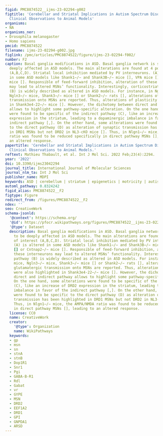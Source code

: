 ```yaml
---
figid: PMC8874522__ijms-23-02294-g002
figtitle: 'Cerebellar and Striatal Implications in Autism Spectrum Disorders: From
  Clinical Observations to Animal Models'
organisms:
- NA
organisms_ner:
- Drosophila melanogaster
- Homo sapiens
pmcid: PMC8874522
filename: ijms-23-02294-g002.jpg
figlink: /pmc/articles/PMC8874522/figure/ijms-23-02294-f002/
number: F2
caption: Basal ganglia modifications in ASD. Basal ganglia network is shown to be
  deeply affected in ASD models. The main alterations are found at 4 points of interest
  (A,B,C,D). Striatal local inhibition mediated by PV interneurons. (A) is altered
  in some ASD models like Shank1−/− and Shank3B−/− mice [], VPA mice [] or Cntnap2−/−
  mice []. Responsible of feed-forward inhibition, alteration of these interneurons
  may lead to altered MSNs’ functionality. Interestingly, corticostriatal pathway
  (B) is widely described as altered in ASD models. For instance, in Ngln−/− mice,
  Ngln3−/− mice, Shank3−/− mice [] or Shank2−/− rats [], alterations of the glutamatergic
  transmission onto MSNs are reported. Thus, alterations of plasticity were also highlighted
  in Shank3e4-22−/− mice []. However, the dichotomy between direct and indirect pathway
  allows to highlight some pathway-specific alteration. On the one hand, some alterations
  were found to be specific of the indirect pathway (C), like an increase of DRD2
  expression in the striatum, leading to a dopaminergic imbalance in favor of the
  indirect pathway [,]. On the other hand, some alterations were found to be specific
  to the direct pathway (D) as alteration of synaptic transmission has been highlighted
  in DRD1 MSNs but not DRD2 in NL3-cKO mice []. Thus, in Nlgn1−/− mice, the AMPA/NMDA
  ratio was found to be reduced specifically in direct pathway MSNs [], leading to
  an altered response.
papertitle: 'Cerebellar and Striatal Implications in Autism Spectrum Disorders: From
  Clinical Observations to Animal Models.'
reftext: Mathieu Thabault, et al. Int J Mol Sci. 2022 Feb;23(4):2294.
year: '2022'
doi: 10.3390/ijms23042294
journal_title: International Journal of Molecular Sciences
journal_nlm_ta: Int J Mol Sci
publisher_name: MDPI
keywords: ASD | cerebellum | striatum | epigenetics | motricity | autism
automl_pathway: 0.8324242
figid_alias: PMC8874522__F2
figtype: Figure
redirect_from: /figures/PMC8874522__F2
ndex: ''
seo: CreativeWork
schema-jsonld:
  '@context': https://schema.org/
  '@id': https://pfocr.wikipathways.org/figures/PMC8874522__ijms-23-02294-g002.html
  '@type': Dataset
  description: Basal ganglia modifications in ASD. Basal ganglia network is shown
    to be deeply affected in ASD models. The main alterations are found at 4 points
    of interest (A,B,C,D). Striatal local inhibition mediated by PV interneurons.
    (A) is altered in some ASD models like Shank1−/− and Shank3B−/− mice [], VPA mice
    [] or Cntnap2−/− mice []. Responsible of feed-forward inhibition, alteration of
    these interneurons may lead to altered MSNs’ functionality. Interestingly, corticostriatal
    pathway (B) is widely described as altered in ASD models. For instance, in Ngln−/−
    mice, Ngln3−/− mice, Shank3−/− mice [] or Shank2−/− rats [], alterations of the
    glutamatergic transmission onto MSNs are reported. Thus, alterations of plasticity
    were also highlighted in Shank3e4-22−/− mice []. However, the dichotomy between
    direct and indirect pathway allows to highlight some pathway-specific alteration.
    On the one hand, some alterations were found to be specific of the indirect pathway
    (C), like an increase of DRD2 expression in the striatum, leading to a dopaminergic
    imbalance in favor of the indirect pathway [,]. On the other hand, some alterations
    were found to be specific to the direct pathway (D) as alteration of synaptic
    transmission has been highlighted in DRD1 MSNs but not DRD2 in NL3-cKO mice [].
    Thus, in Nlgn1−/− mice, the AMPA/NMDA ratio was found to be reduced specifically
    in direct pathway MSNs [], leading to an altered response.
  license: CC0
  name: CreativeWork
  creator:
    '@type': Organization
    name: WikiPathways
  keywords:
  - gp
  - msn
  - sn
  - stnA
  - stnB
  - Dop1R1
  - Snr1
  - Pgi
  - GABA-B-R1
  - Rdl
  - Gabat
  - vr
  - GYPE
  - MSN
  - DRD2
  - EEF1A2
  - DRD1
  - GPI
  - GNPDA1
  - ARSD
---
```

